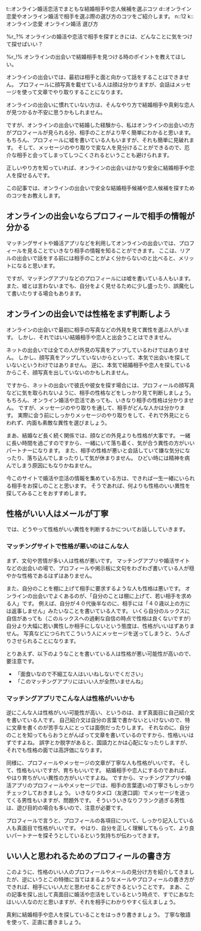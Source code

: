 t::オンライン婚活恋活でまともな結婚相手や恋人候補を選ぶコツ
d::オンライン恋愛やオンライン婚活で相手を選ぶ際の選び方のコツをご紹介します。
n::12
k::オンライン恋愛 オンライン婚活 選び方


%r_?%
オンラインの婚活や恋活で相手を探すときには、どんなことに気をつけて探せばいい？

%r_!%
オンラインの出会いで結婚相手を見つける時のポイントを教えてほしい。

オンラインの出会いでは、最初は相手と面と向かって話をすることはできません。
プロフィールに顔写真を載せている人は顔は分かりますが、会話はメッセージを使って文章でやり取りすることになります。

オンラインの出会いに慣れていない方は、そんなやり方で結婚相手や真剣な恋人が見つかるか不安に思うかもしれません。

ですが、オンラインの出会いで結婚した経験から、私はオンラインの出会いの方がプロフィールが見られる分、相手のことがより早く簡単にわかると思います。
もちろん、プロフィールに嘘を書いている人もいますが、それも簡単に見破れます。
そして、メッセージのやり取りで変な人を見分けることができるので、厄介な相手と会ってしまってしつこくされるということも避けられます。

正しいやり方を知っていれば、オンラインの出会いはかなり安全に結婚相手や恋人を探せるんです。

この記事では、オンラインの出会いで安全な結婚相手候補や恋人候補を探すためのコツをお教えします。

## オンラインの出会いならプロフィールで相手の情報が分かる

マッチングサイトや婚活アプリなどを利用してオンラインの出会いでは、プロフィールを見ることでいきなり相手の情報を知ることができます。
ここは、リアルの出会いで話をする前には相手のことがよく分からないのと比べると、メリットになると思います。

ですが、マッチングアプリなどのプロフィールには嘘を書いている人もいます。
また、嘘とは言わないまでも、自分をよく見せるために少し盛ったり、誤魔化して書いたりする場合もあります。

## オンラインの出会いでは性格をまず判断しよう

オンラインの出会いで最初に相手の写真などの外見を見て異性を選ぶ人がいます。
しかし、それではいい結婚相手や恋人と出会うことはできません。

ネットの出会いでは全ての人が外見の写真をアップしているわけではありません。
しかし、顔写真をアップしていないからといって、本気で出会いを探していないというわけではありません。
逆に、本気で結婚相手や恋人を探しているからこそ、顔写真を出していないのかもしれません。

ですから、ネットの出会いで彼氏や彼女を探す場合には、プロフィールの顔写真などに気を取られないように、相手の性格などをしっかり見て判断しましょう。
もちろん、オンライン婚活や恋活であっても、いきなり相手の性格は分かりません。
ですが、メッセージのやり取りを通して、相手がどんな人かは分かります。
実際に会う前にしっかりメッセージのやり取りをして、それで外見にとらわれず、内面も素敵な異性を選びましょう。

まあ、結婚など長く続く関係では、顔などの外見よりも性格が大事です。
一緒に長い時間を過ごすのですから、一緒にいて落ち着く、気が合う異性の方がいいパートナーになります。
また、相手の性格が悪いと会話していて嫌な気分になったり、落ち込んでしまったりして気が休まりません。
ひどい時には精神を病んでしまう原因にもなりかねません。

今このサイトで婚活や恋活の情報を集めている方は、できれば一生一緒にいられる相手をお探しのことと思います。
そうであれば、何よりも性格のいい異性を探してみることをおすすめします。

## 性格がいい人はメールが丁寧

では、どうやって性格がいい異性を判断するかについてお話ししていきます。

### マッチングサイトで性格が悪いのはこんな人

まず、文句や苦情が多い人は性格が悪いです。
マッチングアプリや婚活サイトなどの出会いの場で、プロフィールや掲示板に文句をわざわざ書いている人が穏やかな性格であるはずはありません。

また、自分のことを棚に上げて相手に要求するような人も性格は悪いです。
オンラインの出会いでよくあるのが、「自分のことは棚に上げて、若い相手を求める人」です。
例えば、自分が４０代後半なのに、相手には「４０歳以上の方には返事しません」みたいなことを書いている人です。
いくら自分のルックスに自信があっても（このルックスへの過剰な自信の時点で性格は良くないですが）自分より大幅に若い異性しか相手にしないという態度は、性格がいいはずありません。
写真などにつられてこういう人にメッセージを送ってしまうと、うんざりさせられることになります。

とりあえず、以下のようなことを書いている人は性格が悪い可能性が高いので、要注意です。

- 「面食いなので不細工な人はいいねしないでください」
- 「このマッチングアプリにはいい人が全然いませんね」

### マッチングアプリでこんな人は性格がいいかも

逆にこんな人は性格がいい可能性が高い、というのは、まず真面目に自己紹介文を書いている人です。
自己紹介文は自分の言葉で書かないといけないので、特に文章を書くのが苦手な人にとっては面倒だったりします。
それなのに、自分のことを知ってもらおうとがんばって文章を書いているのですから、性格いいはずですよね。
誤字とか脱字があると、国語力とかは心配になったりしますが、それでも性格の面では高評価になります。

同様に、プロフィールやメッセージの文章が丁寧な人も性格がいいです。
そして、性格もいいですが、育ちもいいです。
結婚相手や恋人にするのであれば、やはり育ちがいい異性の方がいいですよね。
ですから、マッチングアプリや婚活アプリのプロフィールやメッセージでは、相手の言葉遣いの丁寧さもしっかりチェックしておきましょう。
いきなりタメ口（友達口調）でメッセージを送ってくる男性もいますが、問題外です。
そういういきなりフランク過ぎる男性は、遊び目的の場合も多いので、注意が必要です。

プロフィールで言うと、プロフィールの各項目について、しっかり記入している人も真面目で性格がいいです。
やはり、自分を正しく理解してもらって、より良いパートナーを探そうとしているという気持ちが伝わってきます。

## いい人と思われるためのプロフィールの書き方

このように、性格のいい人のプロフィールやメールの見分け方を紹介してきましたが、逆にいうとこの特徴に当てはまるようなメールやプロフィールの書き方ができれば、相手にいい人だと思わせることができるということです。
まあ、この記事を探し出して真面目に婚活や恋活をしているという時点で、すでにあなたはいい人なのだと思いますが、それを相手にわかりやすく伝えましょう。

真剣に結婚相手や恋人を探していることをはっきり書きましょう。
丁寧な敬語を使って、正直に書きましょう。



